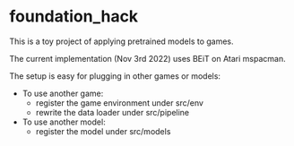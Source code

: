 # foundation_hack

This is a toy project of applying pretrained models to games.

The current implementation (Nov 3rd 2022) uses BEiT on Atari mspacman.

The setup is easy for plugging in other games or models:
- To use another game:
    - register the game environment under src/env
    - rewrite the data loader under src/pipeline
- To use another model:
    - register the model under src/models